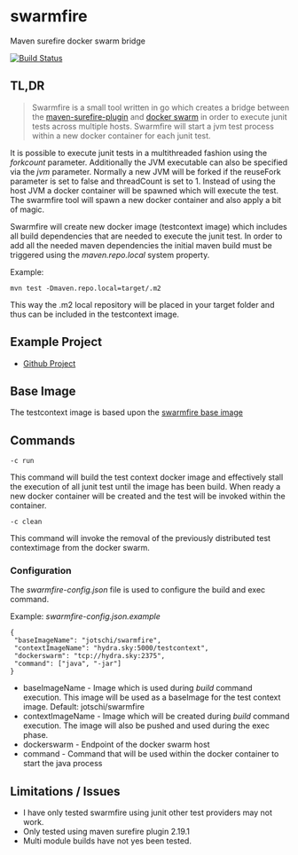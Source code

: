 # swarmfire

Maven surefire docker swarm bridge

[![Build Status](https://secure.travis-ci.org/Jotschi/swarmfire.png)](http://travis-ci.org/Jotschi/swarmfire)

## TL,DR

> Swarmfire is a small tool written in go which creates a bridge between the 
> [maven-surefire-plugin](https://maven.apache.org/surefire/maven-surefire-plugin/) and [docker 
> swarm](https://docs.docker.com/swarm/) in order to execute junit tests across multiple hosts.
> Swarmfire will start a jvm test process within a new docker container for each junit test.

It is possible to execute junit tests in a multithreaded fashion using the *forkcount* parameter. Additionally the JVM executable can also be specified via the *jvm* parameter.
Normally a new JVM will be forked if the reuseFork parameter is set to false and threadCount is set to 1.
Instead of using the host JVM a docker container will be spawned which will execute the test. The swarmfire tool will spawn a new docker container and also apply a bit of magic.

Swarmfire will create new docker image (testcontext image) which includes all build dependencies that are needed to execute the junit test.
In order to add all the needed maven dependencies the initial maven build must be triggered using the *maven.repo.local* system property. 

Example:

```mvn test -Dmaven.repo.local=target/.m2```

This way the .m2 local repository will be placed in your target folder and thus can be included in the testcontext image.

## Example Project

* [Github Project](https://github.com/Jotschi/swarmfire-example)

## Base Image

The testcontext image is based upon the [swarmfire base image](https://hub.docker.com/r/jotschi/swarmfire/)

## Commands

```-c run```

This command will build the test context docker image and effectively stall the execution of all junit test until the image has been build.
When ready a new docker container will be created and the test will be invoked within the container.

```-c clean```

This command will invoke the removal of the previously distributed test contextimage from the docker swarm.

### Configuration

The *swarmfire-config.json*  file is used to configure the build and exec command.

Example: *swarmfire-config.json.example*

```
{
 "baseImageName": "jotschi/swarmfire",
 "contextImageName": "hydra.sky:5000/testcontext",
 "dockerswarm": "tcp://hydra.sky:2375",
 "command": ["java", "-jar"]
}
```

* baseImageName - Image which is used during *build* command execution. This image will be used as a baseImage for the test context image. Default: jotschi/swarmfire
* contextImageName - Image which will be created during *build* command execution. The image will also be pushed and used during the exec phase.
* dockerswarm - Endpoint of the docker swarm host
* command - Command that will be used within the docker container to start the java process

## Limitations / Issues

* I have only tested swarmfire using junit other test providers may not work.
* Only tested using maven surefire plugin 2.19.1
* Multi module builds have not yes been tested.
